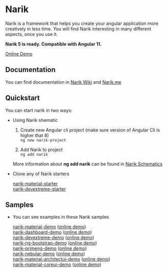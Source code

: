# Narik

Narik is a framework that helps you create your angular application more creatively in less time. You will find Narik interesting in many different aspects, once you use it.  


**Narik 5 is ready. Compatible with Angular 11.**


[Online Demo](http://narik.me/demo/app)

## Documentation

You can find documentation in  [Narik Wiki](https://github.com/NarikMe/narik-angular/wiki)
and [Narik.me](http://narik.me)

## Quickstart

You can start narik in two ways:

- Using Narik  shematic
    1. Create new Angular cli project  (make sure version of Angular Cli is higher that 8)  
    `
    ng new narik-project
    `
   
    1. Add Narik to project  
    `
    ng add narik
    `

    More information about **ng add narik** can be found in [Narik Schematics](https://github.com/NarikMe/narik-angular/wiki/19.-Narik-Schematics)
- Clone any of Narik starters 

    [narik-material-starter](https://github.com/NarikMe/narik-material-starter)   
    [narik-devextreme-starter](https://github.com/NarikMe/narik-devextreme-starter)     

## Samples

- You can see examples in these Narik samples

    [narik-material-demo](https://github.com/NarikMe/narik-material-demo)&nbsp;([online demo](http://narik.me/demo/app))  
    [narik-dashboard-demo](https://github.com/NarikMe/narik-dashboard-sample)&nbsp;([online demo](http://narik.me/demo/dashboard))    
    [narik-devextreme-demo](https://github.com/NarikMe/narik-devextreme-demo)&nbsp;([online demo](http://narik.me/demo/app-devextreme/))    
    [narik-ng-bootstrap-demo](https://github.com/NarikMe/narik-ng-bootstrap-demo)&nbsp;([online demo](http://narik.me/demo/app-ng-bootstrap/))  
    [narik-primeng-demo](https://github.com/NarikMe/narik-primeng-demo)&nbsp;([online demo](http://narik.me/demo/app-primeng/))    
    [narik-nebular-demo](https://github.com/NarikMe/narik-nebular-demo)&nbsp;([online demo](http://narik.me/demo/app-nebular/))  
    [narik-material-architectui-demo](https://github.com/NarikMe/narik-material-demo-architectui-admin-template)&nbsp;([online demo](http://narik.me/demo/app-material-architectui/))  
    [narik-material-coreui-demo](https://github.com/NarikMe/narik-material-demo-coreui-admin-template)&nbsp;([online demo](http://narik.me/demo/app-material-coreui/))  
